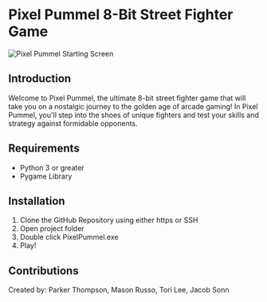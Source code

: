# Pixel Pummel 8-Bit Street Fighter Game

![Pixel Pummel Starting Screen](https://github.com/M-russ09/G7CapProj/blob/fundamentals/assets/backgrounds/opening.png)

## Introduction
Welcome to Pixel Pummel, the ultimate 8-bit street fighter game that will take you on a nostalgic journey to the golden age of arcade gaming! In Pixel Pummel, you'll step into the shoes of unique fighters and test your skills and strategy against formidable opponents.

## Requirements
- Python 3 or greater
- Pygame Library

## Installation
1) Clone the GitHub Repository using either https or SSH
2) Open project folder
3) Double click PixelPummel.exe
4) Play!

## Contributions
Created by: Parker Thompson, Mason Russo, Tori Lee, Jacob Sonn


